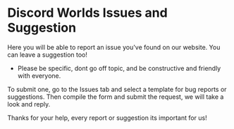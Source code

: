 # Discord Worlds Issues and Suggestion
Here you will be able to report an issue you've found on our website. You can leave a suggestion too!
- Please be specific, dont go off topic, and be constructive and friendly with everyone.

To submit one, go to the Issues tab and select a template for bug reports or suggestions.
Then compile the form and submit the request, we will take a look and reply.

Thanks for your help, every report or suggestion its important for us!
